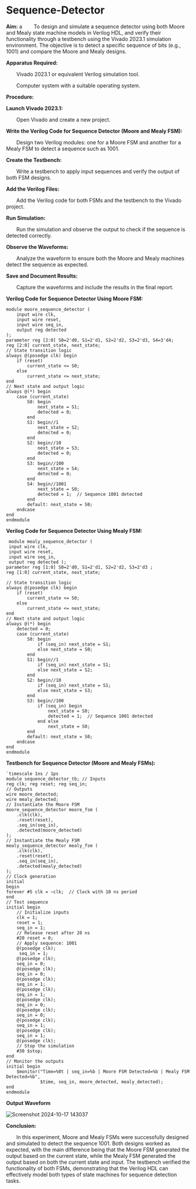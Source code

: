 # Sequence-Detector

**Aim:**
a
&emsp;&emsp;To design and simulate a sequence detector using both Moore and Mealy state machine models in Verilog HDL, and verify their functionality through a testbench using the Vivado 2023.1 simulation environment. The objective is to detect a specific sequence of bits (e.g., 1001) and compare the Moore and Mealy designs.<br>

**Apparatus Required:**

&emsp;&emsp;Vivado 2023.1 or equivalent Verilog simulation tool.<br>

&emsp;&emsp;Computer system with a suitable operating system.<br>

**Procedure:**

**Launch Vivado 2023.1:**

&emsp;&emsp;Open Vivado and create a new project.<br>

**Write the Verilog Code for Sequence Detector (Moore and Mealy FSM):**

&emsp;&emsp;Design two Verilog modules: one for a Moore FSM and another for a Mealy FSM to detect a sequence such as 1001.<br>

**Create the Testbench:**

&emsp;&emsp;Write a testbench to apply input sequences and verify the output of both FSM designs.<br>

**Add the Verilog Files:**

&emsp;&emsp;Add the Verilog code for both FSMs and the testbench to the Vivado project.<br>

**Run Simulation:**

&emsp;&emsp;Run the simulation and observe the output to check if the sequence is detected correctly.<br>

**Observe the Waveforms:**

&emsp;&emsp;Analyze the waveform to ensure both the Moore and Mealy machines detect the sequence as expected.<br>

**Save and Document Results:**

&emsp;&emsp;Capture the waveforms and include the results in the final report.<br>

**Verilog Code for Sequence Detector Using Moore FSM:**

```
module moore_sequence_detector ( 
    input wire clk, 
    input wire reset, 
    input wire seq_in, 
    output reg detected 
);
parameter reg [2:0] S0=2'd0, S1=2'd1, S2=2'd2, S3=2'd3, S4=3'd4;
reg [2:0] current_state, next_state;
// State transition logic
always @(posedge clk) begin
    if (reset)
        current_state <= S0;
    else
        current_state <= next_state;
end
// Next state and output logic
always @(*) begin
    case (current_state)
        S0: begin
            next_state = S1;
            detected = 0;
        end
        S1: begin//1
            next_state = S2;
            detected = 0;
        end
        S2: begin//10
            next_state = S3;
            detected = 0;
        end
        S3: begin//100
            next_state = S4;
            detected = 0;
        end
        S4: begin//1001
            next_state = S0;
            detected = 1;  // Sequence 1001 detected
        end
        default: next_state = S0;
    endcase
end
endmodule
```

**Verilog Code for Sequence Detector Using Mealy FSM:**

```
 module mealy_sequence_detector ( 
 input wire clk, 
 input wire reset, 
 input wire seq_in, 
 output reg detected ); 
parameter reg [1:0] S0=2'd0, S1=2'd1, S2=2'd2, S3=2'd3 ;
reg [1:0] current_state, next_state;

// State transition logic
always @(posedge clk) begin
    if (reset)
        current_state <= S0;
    else
        current_state <= next_state;
end
// Next state and output logic
always @(*) begin
    detected = 0;
    case (current_state)
        S0: begin
            if (seq_in) next_state = S1;
            else next_state = S0;
        end
        S1: begin//1
            if (seq_in) next_state = S1;
            else next_state = S2;
        end
        S2: begin//10
            if (seq_in) next_state = S1;
            else next_state = S3;
        end
        S3: begin//100
            if (seq_in) begin
                next_state = S0;
                detected = 1;  // Sequence 1001 detected
            end else
                next_state = S0;
        end
        default: next_state = S0;
    endcase
end
endmodule
```

**Testbench for Sequence Detector (Moore and Mealy FSMs):**

```
`timescale 1ns / 1ps
module sequence_detector_tb; // Inputs 
reg clk; reg reset; reg seq_in;
// Outputs
wire moore_detected;
wire mealy_detected;
// Instantiate the Moore FSM
moore_sequence_detector moore_fsm (
    .clk(clk),
    .reset(reset),
    .seq_in(seq_in),
    .detected(moore_detected)
);
// Instantiate the Mealy FSM
mealy_sequence_detector mealy_fsm (
    .clk(clk),
    .reset(reset),
    .seq_in(seq_in),
    .detected(mealy_detected)
);
// Clock generation
initial
begin
forever #5 clk = ~clk;  // Clock with 10 ns period
end
// Test sequence
initial begin
    // Initialize inputs
    clk = 1;
    reset = 1;
    seq_in = 1;
    // Release reset after 20 ns
    #20 reset = 0;
    // Apply sequence: 1001
    @(posedge clk);
     seq_in = 1;
    @(posedge clk);
    seq_in = 0;
    @(posedge clk);
    seq_in = 0;
    @(posedge clk);
    seq_in = 1;
    @(posedge clk);
    seq_in = 1;
    @(posedge clk);
    seq_in = 0;
    @(posedge clk);
    seq_in = 0;
    @(posedge clk);
    seq_in = 1;
    @(posedge clk);
    seq_in = 1;
    @(posedge clk);
    // Stop the simulation
    #30 $stop;
end
// Monitor the outputs
initial begin
    $monitor("Time=%0t | seq_in=%b | Moore FSM Detected=%b | Mealy FSM Detected=%b",
             $time, seq_in, moore_detected, mealy_detected);
end
endmodule
```

**Output Waveform**

![Screenshot 2024-10-17 143037](https://github.com/user-attachments/assets/5a6b6df4-eb4d-4b67-9fad-a83c0b56b7b5)

**Conclusion:**

&emsp;&emsp;In this experiment, Moore and Mealy FSMs were successfully designed and simulated to detect the sequence 1001. Both designs worked as expected, with the main difference being that the Moore FSM generated the output based on the current state, while the Mealy FSM generated the output based on both the current state and input. The testbench verified the functionality of both FSMs, demonstrating that the Verilog HDL can effectively model both types of state machines for sequence detection tasks.

